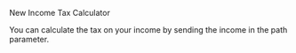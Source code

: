 New Income Tax Calculator

You can calculate the tax on your income by sending the income in the path parameter.